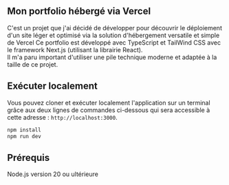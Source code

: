 ## Mon portfolio hébergé via Vercel

C'est un projet que j'ai décidé de développer pour découvrir le déploiement d'un site léger et optimisé via la solution d'hébergement versatile et simple de Vercel
Ce portfolio est développé avec TypeScript et TailWind CSS avec le framework Next.js (utilisant la librairie React). </br>
Il m'a paru important d'utiliser une pile technique moderne et adaptée à la taille de ce projet.

## Exécuter localement

Vous pouvez cloner et exécuter localement l'application sur un terminal grâce aux deux lignes de commandes ci-dessous qui sera accessible à cette adresse : `http://localhost:3000`.

```bash
npm install
npm run dev
```

## Prérequis

Node.js version 20 ou ultérieure
